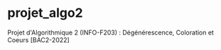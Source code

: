 # projet_algo2
Projet d'Algorithmique 2 (INFO-F203) : Dégénérescence, Coloration et Coeurs [BAC2-2022] 
